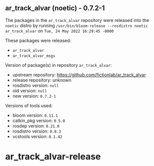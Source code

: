 ## ar_track_alvar (noetic) - 0.7.2-1

The packages in the `ar_track_alvar` repository were released into the `noetic` distro by running `/usr/bin/bloom-release --rosdistro noetic ar_track_alvar` on `Tue, 24 May 2022 16:29:45 -0000`

These packages were released:
- `ar_track_alvar`
- `ar_track_alvar_msgs`

Version of package(s) in repository `ar_track_alvar`:

- upstream repository: https://github.com/fictionlab/ar_track_alvar
- release repository: unknown
- rosdistro version: `null`
- old version: `null`
- new version: `0.7.2-1`

Versions of tools used:

- bloom version: `0.11.1`
- catkin_pkg version: `0.5.0`
- rosdep version: `0.21.0`
- rosdistro version: `0.8.3`
- vcstools version: `0.1.42`


# ar_track_alvar-release